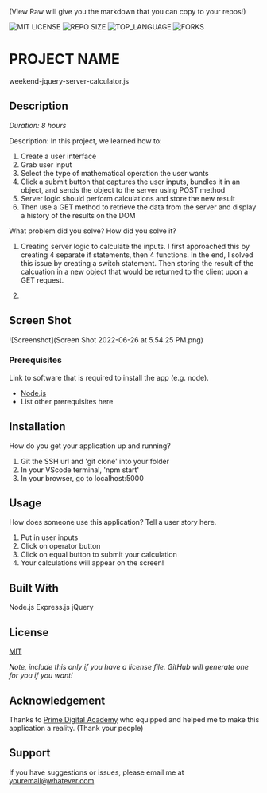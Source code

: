(View Raw will give you the markdown that you can copy to your repos!)

![MIT LICENSE](https://img.shields.io/github/license/scottbromander/the_marketplace.svg?style=flat-square)
![REPO SIZE](https://img.shields.io/github/repo-size/scottbromander/the_marketplace.svg?style=flat-square)
![TOP_LANGUAGE](https://img.shields.io/github/languages/top/scottbromander/the_marketplace.svg?style=flat-square)
![FORKS](https://img.shields.io/github/forks/scottbromander/the_marketplace.svg?style=social)

# PROJECT NAME

weekend-jquery-server-calculator.js

## Description

_Duration: 8 hours_

Description:
In this project, we learned how to:

1. Create a user interface
2. Grab user input
3. Select the type of mathematical operation the user wants
4. Click a submit button that captures the user inputs, bundles it in an object, and sends the object to the server using POST method
5. Server logic should perform calculations and store the new result
6. Then use a GET method to retrieve the data from the server and display a history of the results on the DOM

What problem did you solve? How did you solve it?

1. Creating server logic to calculate the inputs. I first approached this by creating 4 separate if statements, then 4 functions. In the end, I solved this issue by creating a switch statement. Then storing the result of the calcuation in a new object that would be returned to the client upon a GET request.

2.

## Screen Shot

![Screenshot](Screen Shot 2022-06-26 at 5.54.25 PM.png)

### Prerequisites

Link to software that is required to install the app (e.g. node).

-   [Node.js](https://nodejs.org/en/)
-   List other prerequisites here

## Installation

How do you get your application up and running?

1. Git the SSH url and 'git clone' into your folder
2. In your VScode terminal, 'npm start'
3. In your browser, go to localhost:5000

## Usage

How does someone use this application? Tell a user story here.

1. Put in user inputs
2. Click on operator button
3. Click on equal button to submit your calculation
4. Your calculations will appear on the screen!

## Built With

Node.js
Express.js
jQuery

## License

[MIT](https://choosealicense.com/licenses/mit/)

_Note, include this only if you have a license file. GitHub will generate one for you if you want!_

## Acknowledgement

Thanks to [Prime Digital Academy](www.primeacademy.io) who equipped and helped me to make this application a reality. (Thank your people)

## Support

If you have suggestions or issues, please email me at [youremail@whatever.com](www.google.com)
